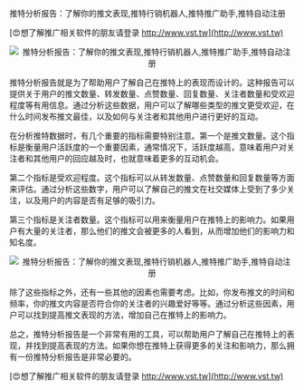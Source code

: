 推特分析报告：了解你的推文表现,推特行销机器人,推特推广助手,推特自动注册

[😍想了解推广相关软件的朋友请登录 http://www.vst.tw](http://www.vst.tw)

 <center><img src="https://vst.tw/MP4/tuiguang/png/5.png" alt="推特分析报告：了解你的推文表现,推特行销机器人,推特推广助手,推特自动注册"></center>

推特分析报告就是为了帮助用户了解自己在推特上的表现而设计的。这种报告可以提供关于用户的推文数量、转发数量、点赞数量、回复数量、关注者数量和受欢迎程度等有用信息。通过分析这些数据，用户可以了解哪些类型的推文更受欢迎，在什么时间发布推文最佳，以及如何与关注者和其他用户进行更好的互动。

在分析推特数据时，有几个重要的指标需要特别注意。第一个是推文数量。这个指标是衡量用户活跃度的一个重要因素，通常情况下，活跃度越高，意味着用户对关注者和其他用户的回应越及时，也就意味着更多的互动机会。

第二个指标是受欢迎程度。这个指标可以从转发数量、点赞数量和回复数量等方面来评估。通过分析这些数字，用户可以了解自己的推文在社交媒体上受到了多少关注，以及用户的内容是否有足够的吸引力。

第三个指标是关注者数量。这个指标可以用来衡量用户在推特上的影响力。如果用户有大量的关注者，那么他们的推文会被更多的人看到，从而增加他们的影响力和知名度。

 <center><img src="https://vst.tw/MP4/tuiguang/png/5.png" alt="推特分析报告：了解你的推文表现,推特行销机器人,推特推广助手,推特自动注册"></center>

除了这些指标之外，还有一些其他的因素也需要考虑。比如，你发布推文的时间和频率，你的推文内容是否符合你的关注者的兴趣爱好等等。通过分析这些因素，用户可以找到提高推文表现的方法，增加自己在推特上的影响力。

总之，推特分析报告是一个非常有用的工具，可以帮助用户了解自己在推特上的表现，并找到提高表现的方法。如果你想在推特上获得更多的关注和影响力，那么拥有一份推特分析报告是非常必要的。

[😍想了解推广相关软件的朋友请登录 http://www.vst.tw](http://www.vst.tw)



